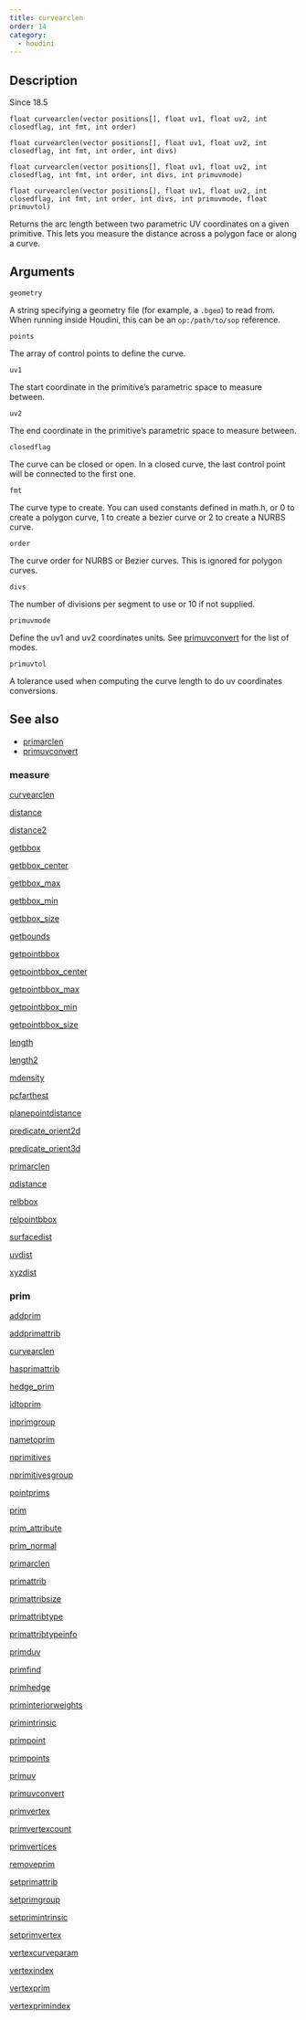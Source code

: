```yaml
---
title: curvearclen
order: 14
category:
  - houdini
---
```


## Description

Since 18.5

`float curvearclen(vector positions[], float uv1, float uv2, int closedflag, int fmt, int order)`

`float curvearclen(vector positions[], float uv1, float uv2, int closedflag, int fmt, int order, int divs)`

`float curvearclen(vector positions[], float uv1, float uv2, int closedflag, int fmt, int order, int divs, int primuvmode)`

`float curvearclen(vector positions[], float uv1, float uv2, int closedflag, int fmt, int order, int divs, int primuvmode, float primuvtol)`

Returns the arc length between two parametric UV coordinates on a given
primitive. This lets you measure the distance across a polygon face or along a
curve.

## Arguments

`geometry`

A string specifying a geometry file (for example, a `.bgeo`) to read from.
When running inside Houdini, this can be an `op:/path/to/sop` reference.

`points`

The array of control points to define the curve.

`uv1`

The start coordinate in the primitive’s parametric space to measure between.

`uv2`

The end coordinate in the primitive’s parametric space to measure between.

`closedflag`

The curve can be closed or open. In a closed curve, the last control point
will be connected to the first one.

`fmt`

The curve type to create. You can used constants defined in math.h, or 0 to
create a polygon curve, 1 to create a bezier curve or 2 to create a NURBS
curve.

`order`

The curve order for NURBS or Bezier curves. This is ignored for polygon
curves.

`divs`

The number of divisions per segment to use or 10 if not supplied.

`primuvmode`

Define the uv1 and uv2 coordinates units. See
[primuvconvert](primuvconvert.html "Convert parametric UV locations on curve
primitives between different spaces.") for the list of modes.

`primuvtol`

A tolerance used when computing the curve length to do uv coordinates
conversions.

## See also

- [primarclen](primarclen.html)
- [primuvconvert](primuvconvert.html)

### measure

[curvearclen](curvearclen.html)

[distance](distance.html)

[distance2](distance2.html)

[getbbox](getbbox.html)

[getbbox_center](getbbox_center.html)

[getbbox_max](getbbox_max.html)

[getbbox_min](getbbox_min.html)

[getbbox_size](getbbox_size.html)

[getbounds](getbounds.html)

[getpointbbox](getpointbbox.html)

[getpointbbox_center](getpointbbox_center.html)

[getpointbbox_max](getpointbbox_max.html)

[getpointbbox_min](getpointbbox_min.html)

[getpointbbox_size](getpointbbox_size.html)

[length](length.html)

[length2](length2.html)

[mdensity](mdensity.html)

[pcfarthest](pcfarthest.html)

[planepointdistance](planepointdistance.html)

[predicate_orient2d](predicate_orient2d.html)

[predicate_orient3d](predicate_orient3d.html)

[primarclen](primarclen.html)

[qdistance](qdistance.html)

[relbbox](relbbox.html)

[relpointbbox](relpointbbox.html)

[surfacedist](surfacedist.html)

[uvdist](uvdist.html)

[xyzdist](xyzdist.html)

### prim

[addprim](addprim.html)

[addprimattrib](addprimattrib.html)

[curvearclen](curvearclen.html)

[hasprimattrib](hasprimattrib.html)

[hedge_prim](hedge_prim.html)

[idtoprim](idtoprim.html)

[inprimgroup](inprimgroup.html)

[nametoprim](nametoprim.html)

[nprimitives](nprimitives.html)

[nprimitivesgroup](nprimitivesgroup.html)

[pointprims](pointprims.html)

[prim](prim.html)

[prim_attribute](prim_attribute.html)

[prim_normal](prim_normal.html)

[primarclen](primarclen.html)

[primattrib](primattrib.html)

[primattribsize](primattribsize.html)

[primattribtype](primattribtype.html)

[primattribtypeinfo](primattribtypeinfo.html)

[primduv](primduv.html)

[primfind](primfind.html)

[primhedge](primhedge.html)

[priminteriorweights](priminteriorweights.html)

[primintrinsic](primintrinsic.html)

[primpoint](primpoint.html)

[primpoints](primpoints.html)

[primuv](primuv.html)

[primuvconvert](primuvconvert.html)

[primvertex](primvertex.html)

[primvertexcount](primvertexcount.html)

[primvertices](primvertices.html)

[removeprim](removeprim.html)

[setprimattrib](setprimattrib.html)

[setprimgroup](setprimgroup.html)

[setprimintrinsic](setprimintrinsic.html)

[setprimvertex](setprimvertex.html)

[vertexcurveparam](vertexcurveparam.html)

[vertexindex](vertexindex.html)

[vertexprim](vertexprim.html)

[vertexprimindex](vertexprimindex.html)
